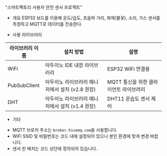"스마트팩토리 사용자 안전 센서 프로젝트"

- 개요
ESP32 보드를 이용해 온도/습도, 초음파 거리, 화재(불꽃), 소리, 가스 센서를 측정하고 MQTT로 데이터를 전송한다.


- 사용 라이브러리
  
| 라이브러리 이름  | 설치 방법                                      | 설명
|------------------|------------------------------------------------|--------------------------------
| WiFi             | 아두이노 IDE 내장 라이브러리                    | ESP32 WiFi 연결용 
| PubSubClient     | 아두이노 라이브러리 매니저에서 설치 (v2.8 권장) | MQTT 통신을 위한 클라이언트 라이브러리
| DHT              | 아두이노 라이브러리 매니저에서 설치 (v1.4 권장) | DHT11 온습도 센서 제어


- 기타
* MQTT 브로커 주소는 `broker.hivemq.com`을 사용합니다.
* WiFi SSID 및 비밀번호는 코드 내에 설정되어 있으니 본인 환경에 맞게 변경 바랍니다.
* 센서 핀 배치는 코드 상단에 정의되어 있습니다.

